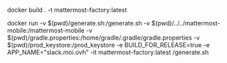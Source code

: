 docker build . -t mattermost-factory:latest

docker run -v $(pwd)/generate.sh:/generate.sh -v $(pwd)/../../mattermost-mobile:/mattermost-mobile -v $(pwd)/gradle.properties:/home/gradle/.gradle/gradle.properties -v $(pwd)/prod_keystore:/prod_keystore -e BUILD_FOR_RELEASE=true -e APP_NAME="slack.moi.ovh" -it mattermost-factory:latest /generate.sh
